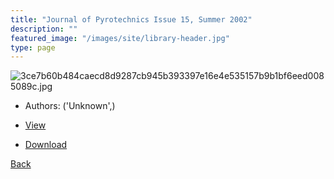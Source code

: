 ```yaml
---
title: "Journal of Pyrotechnics Issue 15, Summer 2002"
description: ""
featured_image: "/images/site/library-header.jpg"
type: page
---
```


![3ce7b60b484caecd8d9287cb945b393397e16e4e535157b9b1bf6eed0085089c.jpg](https://drive.google.com/uc?export=view&id=1eVPMfQcTPVwdpFCHj3ms7Bc2ni89Dx9H)
* Authors: ('Unknown',)
* <a href="https://drive.google.com/uc?export=view&id=1AWHDRX4HOt-Wg1hESndT9SJiY3lupCr3" target="_blank">View</a>

* [Download](https://drive.google.com/uc?export=download&id=1AWHDRX4HOt-Wg1hESndT9SJiY3lupCr3)

[Back](/library/)
